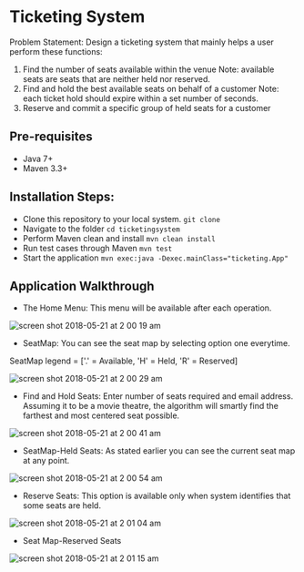 # Ticketing System

Problem Statement:
Design a ticketing system that mainly helps a user perform these functions:
1. Find the number of seats available within the venue 
  Note: available seats are seats that are neither held nor reserved. 
2. Find and hold the best available seats on behalf of a customer 
  Note: each ticket hold should expire within a set number of seconds. 
3. Reserve and commit a specific group of held seats for a customer

## Pre-requisites
* Java 7+
* Maven 3.3+

## Installation Steps:
* Clone this repository to your local system.
```git clone ```
* Navigate to the folder
```cd ticketingsystem```
* Perform Maven clean and install
```mvn clean install```
* Run test cases through Maven
```mvn test```
* Start the application
```mvn exec:java -Dexec.mainClass="ticketing.App"```

## Application Walkthrough
* The Home Menu: This menu will be available after each operation.

![screen shot 2018-05-21 at 2 00 19 am](https://user-images.githubusercontent.com/21368799/40299425-0fe7b60c-5c9b-11e8-805d-d39d47386b3c.png)

* SeatMap: You can see the seat map by selecting option one everytime.

SeatMap legend = ['.' = Available, 'H' = Held, 'R' = Reserved]

![screen shot 2018-05-21 at 2 00 29 am](https://user-images.githubusercontent.com/21368799/40299430-14fdcc94-5c9b-11e8-98b0-343dc1b1a1fc.png)

* Find and Hold Seats: Enter number of seats required and email address.
Assuming it to be a movie theatre, the algorithm will smartly find the farthest and most centered seat possible.

![screen shot 2018-05-21 at 2 00 41 am](https://user-images.githubusercontent.com/21368799/40299438-1bb30e28-5c9b-11e8-8232-162c81447e6a.png)

* SeatMap-Held Seats: As stated earlier you can see the current seat map at any point.

![screen shot 2018-05-21 at 2 00 54 am](https://user-images.githubusercontent.com/21368799/40299440-1bcf430e-5c9b-11e8-8f43-b02dcaa64ba3.png)

* Reserve Seats: This option is available only when system identifies that some seats are held.

![screen shot 2018-05-21 at 2 01 04 am](https://user-images.githubusercontent.com/21368799/40299441-1bf0d672-5c9b-11e8-8e0c-6c5699075631.png)

* Seat Map-Reserved Seats

![screen shot 2018-05-21 at 2 01 15 am](https://user-images.githubusercontent.com/21368799/40299442-1c0da680-5c9b-11e8-9143-2595f81ad407.png)
